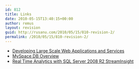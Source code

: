 ```yaml
---
id: 812
title: Links
date: 2010-05-15T13:40:15+00:00
author: remus
layout: revision
guid: http://rusanu.com/2010/05/15/810-revision-2/
permalink: /2010/05/15/810-revision-2/
---
```

  * [Developing Large Scale Web Applications and Services](http://mschnlnine.vo.llnwd.net/d1/pdc08/WMV-HQ/BB07.wmv)
  * [MySpace DB Overview](http://www.sdsqlug.org/presentations/May2009/MySpace_DB_Overview.pptx)
  * [Real Time Analytics with SQL Server 2008 R2 StreamInsight](http://channel9.msdn.com/learn/courses/SQL2008R2TrainingKit/SQL10R2UPD00/SQL10R2UPD00_REC_03/)
